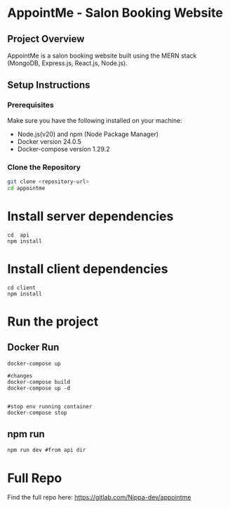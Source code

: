 # AppointMe - Salon Booking Website

## Project Overview

AppointMe is a salon booking website built using the MERN stack (MongoDB, Express.js, React.js, Node.js).

## Setup Instructions

### Prerequisites

Make sure you have the following installed on your machine:

- Node.js(v20) and npm (Node Package Manager)
- Docker version 24.0.5
- Docker-compose version 1.29.2

### Clone the Repository

```bash
git clone <repository-url>
cd appointme

```

# Install server dependencies

```
cd  api
npm install
```

# Install client dependencies

```
cd client
npm install
```

# Run the project

## Docker Run

```
docker-compose up

#changes
docker-compose build
docker-compose up -d


#stop env running container
docker-compose stop

```

## npm run

```
npm run dev #from api dir
```

# Full Repo

Find the full repo here: https://gitlab.com/Nippa-dev/appointme

